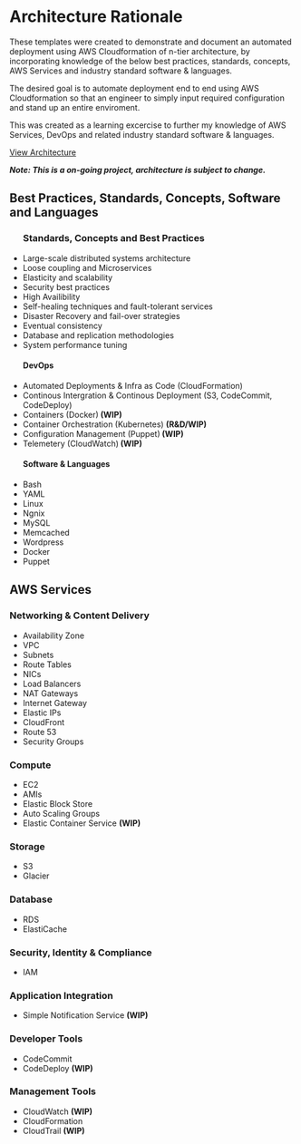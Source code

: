 <h1>Architecture Rationale</h1>

These templates were created to demonstrate and document an automated deployment using AWS Cloudformation of n-tier architecture, by incorporating knowledge of the below best practices, standards, concepts, AWS Services and industry standard software & languages.

The desired goal is to automate deployment end to end using AWS Cloudformation so that an engineer to simply input required configuration and stand up an entire enviroment.

This was created as a learning excercise to further my knowledge of AWS Services, DevOps and related industry standard software & languages.


<a href="https://s3-ap-southeast-2.amazonaws.com/oliverjamesfletcher/GitHub/Oliver+James+Fletcher.png">View Architecture</a>

<b><i>Note: This is a on-going project, architecture is subject to change.</i></b>

<h2>Best Practices, Standards, Concepts, Software and Languages</h2>

<ul style="list-style-type:disc">
<h3><b>Standards, Concepts and Best Practices</b></h3>
<li>Large-scale distributed systems architecture</li>
<li>Loose coupling and Microservices</li>
<li>Elasticity and scalability</li>
<li>Security best practices</li>
<li>High Availibility</li>
<li>Self-healing techniques and fault-tolerant services</li>
<li>Disaster Recovery and fail-over strategies</li>
<li>Eventual consistency</li>
<li>Database and replication methodologies</li>
<li>System performance tuning</li></ul>

<ul style="list-style-type:disc">
<h4><b>DevOps</b></h4>
<li>Automated Deployments & Infra as Code (CloudFormation)</b></li>
<li>Continous Intergration & Continous Deployment (S3, CodeCommit, CodeDeploy)</li>
<li>Containers (Docker)<b> (WIP)</b></li>
<li>Container Orchestration (Kubernetes) <b> (R&D/WIP)</b></li>
<li>Configuration Management (Puppet)<b> (WIP)</b></li>
<li>Telemetery (CloudWatch)<b> (WIP)</b></li></ul>

<ul style="list-style-type:disc">
<h4><b>Software & Languages</b></h4>
<li>Bash</li>
<li>YAML</li>
<li>Linux</li>
<li>Ngnix</li>
<li>MySQL</li>
<li>Memcached</li>
<li>Wordpress</li>
<li>Docker</li>
<li>Puppet</li></ul>

<h2>AWS Services</h2>

<h3><b>Networking & Content Delivery</b></h3>

<ul style="list-style-type:disc">
<li>Availability Zone</li>
<li>VPC</li>
<li>Subnets</li>
<li>Route Tables</li>
<li>NICs</li>
<li>Load Balancers</li>
<li>NAT Gateways</li>
<li>Internet Gateway</li>
<li>Elastic IPs</li>
<li>CloudFront</li>
<li>Route 53</li>
<li>Security Groups</li></ul>

<h3><b>Compute</b></h3>
<ul style="list-style-type:disc">
<li>EC2</li>
<li>AMIs</li>
<li>Elastic Block Store</li>
<li>Auto Scaling Groups</li>
<li>Elastic Container Service <b> (WIP)</b></li></ul>

<h3><b>Storage</b></h3>
<ul style="list-style-type:disc">
<li>S3</li>
<li>Glacier</li></ul>

<h3><b>Database</b></h3>
<ul style="list-style-type:disc">
<li>RDS</li>
<li>ElastiCache</li></ul>

<h3><b>Security, Identity & Compliance</b></h3>
<ul style="list-style-type:disc">
<li>IAM</li></ul>

<h3><b>Application Integration</b></h3>
<ul style="list-style-type:disc">
<li>Simple Notification Service <b>(WIP)</b></li></ul>

<h3><b>Developer Tools</b></h3>
<ul style="list-style-type:disc">
<li>CodeCommit</li>
<li>CodeDeploy <b>(WIP)</b></li></ul>
 
<h3><b>Management Tools</b></h3>
<ul style="list-style-type:disc">
<li>CloudWatch <b>(WIP)</b></li>
<li>CloudFormation</li>
<li>CloudTrail <b>(WIP)</b></li></ul>
